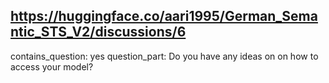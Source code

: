 ## https://huggingface.co/aari1995/German_Semantic_STS_V2/discussions/6

contains_question: yes
question_part: Do you have any ideas on on how to access your model?
